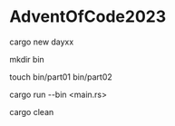 # AdventOfCode2023
cargo new dayxx

mkdir bin

touch bin/part01 bin/part02

cargo run --bin <main.rs>

cargo clean
